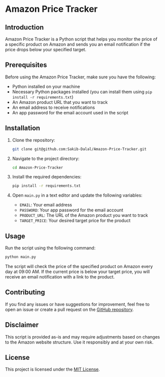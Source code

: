 # Amazon Price Tracker

## Introduction

Amazon Price Tracker is a Python script that helps you monitor the price of a specific product on Amazon and sends you an email notification if the price drops below your specified target.

## Prerequisites

Before using the Amazon Price Tracker, make sure you have the following:

- Python installed on your machine
- Necessary Python packages installed (you can install them using `pip install -r requirements.txt`)
- An Amazon product URL that you want to track
- An email address to receive notifications
- An app password for the email account used in the script

## Installation

1. Clone the repository:

    ```bash
    git clone git@github.com:Sakib-Dalal/Amazon-Price-Tracker.git
    ```

2. Navigate to the project directory:

    ```bash
    cd Amazon-Price-Tracker
    ```

3. Install the required dependencies:

    ```bash
    pip install -r requirements.txt
    ```

4. Open `main.py` in a text editor and update the following variables:

    - `EMAIL`: Your email address
    - `PASSWORD`: Your app password for the email account
    - `PRODUCT_URL`: The URL of the Amazon product you want to track
    - `TARGET_PRICE`: Your desired target price for the product

## Usage

Run the script using the following command:

```bash
python main.py
```

The script will check the price of the specified product on Amazon every day at 09:00 AM. If the current price is below your target price, you will receive an email notification with a link to the product.

## Contributing

If you find any issues or have suggestions for improvement, feel free to open an issue or create a pull request on the [GitHub repository](https://github.com/Sakib-Dalal/Amazon-Price-Tracker).

## Disclaimer

This script is provided as-is and may require adjustments based on changes to the Amazon website structure. Use it responsibly and at your own risk.

## License

This project is licensed under the [MIT License](LICENSE).
